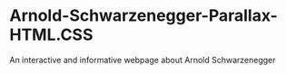 # Arnold-Schwarzenegger-Parallax-HTML.CSS
An interactive and informative webpage about Arnold Schwarzenegger
